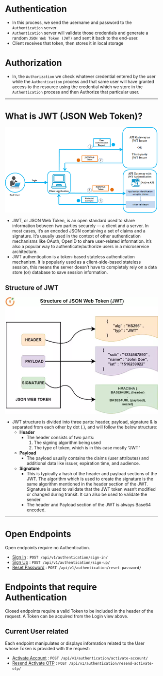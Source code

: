 # Authentication

- In this process, we send the username and password to the `Authentication` server.
- `Authentication` server will validate those credentials and generate a random `JSON Web Token (JWT)` and sent it back to the end-user.
- Client receives that token, then stores it in local storage

# Authorization

- In, the `Authorization` we check whatever credential entered by the user while the `Authentication` process and that same user will have granted access to the resource using the credential which we store in the `Authentication` process and then Authorize that particular user.

---

# What is JWT (JSON Web Token)?

![JWT workflow](../assets/jwt-workflow.png)

- JWT, or JSON Web Token, is an open standard used to share information between two parties securely — a client and a server. In most cases, it’s an encoded JSON containing a set of claims and a signature. It’s usually used in the context of other authentication mechanisms like OAuth, OpenID to share user-related information. It’s also a popular way to authenticate/authorize users in a microservice architecture.
- JWT authentication is a token-based stateless authentication mechanism. It is popularly used as a client-side-based stateless session, this means the server doesn’t have to completely rely on a data store (or) database to save session information.

## Structure of JWT

![JWT workflow](../assets/jwt-structure.png)

- JWT structure is divided into three parts: header, payload, signature & is separated from each other by dot (.), and will follow the below structure:
  - **Header**
    - The header consists of two parts:
      1.  The signing algorithm being used
      2.  The type of token, which is in this case mostly “JWT”
  - **Payload**
    - The payload usually contains the claims (user attributes) and additional data like issuer, expiration time, and audience.
  - **Signature**
    - This is typically a hash of the header and payload sections of the JWT. The algorithm which is used to create the signature is the same algorithm mentioned in the header section of the JWT. Signature is used to validate that the JWT token wasn’t modified or changed during transit. It can also be used to validate the sender.
    - The header and Payload section of the JWT is always Base64 encoded.

---

# Open Endpoints

Open endpoints require no Authentication.

- [Sign In](./sign-in.md) : `POST /api/v1/authentication/sign-in/`
- [Sign Up](./sign-up.md) : `POST /api/v1/authentication/sign-up/`
- [Reset Password](./reset-password.md) : `POST /api/v1/authentication/reset-password/`

# Endpoints that require Authentication

Closed endpoints require a valid Token to be included in the header of the
request. A Token can be acquired from the Login view above.

## Current User related

Each endpoint manipulates or displays information related to the User whose
Token is provided with the request:

- [Activate Account](./activate-account.md) : `POST /api/v1/authentication/activate-account/`
- [Resend Activate OTP](./resend-activate-otp.md) : `POST /api/v1/authentication/resend-activate-otp/`
